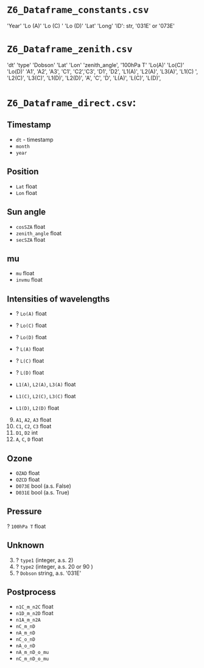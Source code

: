 # `Z6_Dataframe_constants.csv`
'Year'
'Lo (A)'
'Lo (C) '
'Lo (D)'
'Lat'
'Long'
'ID': str, '031E' or '073E'



# `Z6_Dataframe_zenith.csv`
'dt'
'type'
'Dobson'
'Lat'
'Lon'
'zenith_angle',
'100hPa T'
'Lo(A)'
'Lo(C)'
'Lo(D)'
'A1', 'A2', 'A3',
'C1', 'C2','C3', 
'D1', 'D2', 
'L1(A)', 'L2(A)', 'L3(A)', 
'L1(C) ', 'L2(C)', 'L3(C)',
'L1(D)', 'L2(D)', 
'A', 'C', 'D', 
'L(A)', 'L(C)', 'L(D)',

# `Z6_Dataframe_direct.csv`:

## Timestamp
* `dt` - timestamp
* `month`
* `year`

## Position
* `Lat` float
* `Lon` float

## Sun angle
* `cosSZA` float
* `zenith_angle` float
* `secSZA` float

## mu
* `mu` float
* `invmu` float

## Intensities of wavelengths
* ? `Lo(A)` float
* ? `Lo(C)` float 
* ? `Lo(D)` float

* ? `L(A)` float
* ? `L(C)` float
* ? `L(D)` float

 * `L1(A)`, `L2(A)`, `L3(A)` float
 * `L1(C)`, `L2(C)`, `L3(C)` float
 * `L1(D)`, `L2(D)` float

9. `A1`, `A2`, `A3` float
10. `C1`, `C2`, `C3` float
11. `D1`, `D2` int
15. `A`, `C`, `D` float


## Ozone
* `OZAD` float
* `OZCD` float
* `D073E` bool (a.s. False)
* `D031E` bool (a.s. True)

## Pressure
? `100hPa T` float

## Unknown
3. ? `type1` (integer, a.s. 2)
4. ? `type2` (integer, a.s. 20 or 90 )
5. ? `Dobson` string, a.s. '031E'




## Postprocess
* `n1C_m_n2C` float
* `n1D_m_n2D` float
* `n1A_m_n2A`
* `nC_m_nD` 
* `nA_m_nD`
* `nC_o_nD`
* `nA_o_nD`
* `nA_m_nD_o_mu`
* `nC_m_nD_o_mu`



